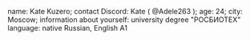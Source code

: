 name: Kate Kuzero;
contact Discord: Kate ( @Adele263 );
age: 24;
city: Moscow;
information about yourself: university degree "РОСБИОТЕХ"
language: native Russian, English A1
